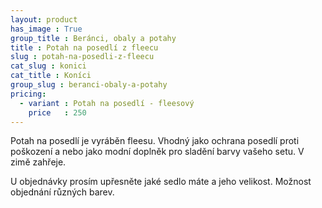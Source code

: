 ```yaml
---
layout: product
has_image : True
group_title : Beránci, obaly a potahy
title : Potah na posedlí z fleecu
slug : potah-na-posedli-z-fleecu
cat_slug : konici
cat_title : Koníci
group_slug : beranci-obaly-a-potahy
pricing:
  - variant : Potah na posedlí - fleesový
    price   : 250
---
```


Potah na posedlí je vyráběn fleesu.
Vhodný jako ochrana posedlí proti poškození a nebo jako modní doplněk pro sladění barvy vašeho setu.
V zimě zahřeje.

U objednávky prosím upřesněte jaké sedlo máte a jeho velikost.
Možnost objednání různých barev.

